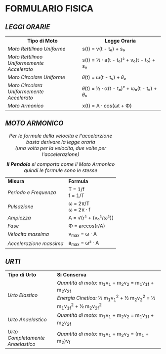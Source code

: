 <!--RICORDATI CHE CON $$ $$ PUOI INSERIRE LATEX COSI PUOI FARE DELLE FORMULE PIU' BELLE-->
# **FORMULARIO FISICA**


## ***LEGGI ORARIE***


<table>
  <tr>
    <th><b>Tipo di Moto</b></th>
    <th><b>Legge Oraria</b></th>
  </tr>
  <tr>
    <td><i>Moto Rettilineo Uniforme</i></td>
    <td>s(t) = v(t - t₀) + s₀</td>
  </tr>
  <tr>
    <td><i>Moto Rettilineo Uniformemente<br>Accelerato</i></td>
    <td>s(t) = ½ · a(t - t₀)² + v₀(t - t₀) + s₀</td>
  </tr>
  <tr>
    <td><i>Moto Circolare Uniforme</i></td>
    <td>𝜃(t) = ω(t - t₀) + 𝜃₀</td>
  </tr>
  <tr>
    <td><i>Moto Circolara Uniformemente<br>Accelerato</i></td>
    <td>𝜃(t) = ½ · α(t - t₀)² + ω₀(t - t₀) + 𝜃₀</td>
  </tr>
  <tr>
    <td><i>Moto Armonico</i></td>
    <td>x(t) = A · cos(ωt + Φ)</td>
  </tr>
</table>


## ***MOTO ARMONICO***


<table>
  <tr>
    <td><b>Misura</b></td>
    <td><b>Formula</b></td>
  </tr>
  <tr>
    <td><i>Periodo e Frequenza</i></td>
    <td>T = 1/f<br>f = 1/T</td>
  </tr>
  <tr>
    <td><i>Pulsazione</i></td>
    <td>ω = 2π/T<br>ω = 2π · f</td>
  </tr>
  <tr>
    <td><i>Ampiezza</i></td>
    <td>A = √(r² + (v₀²/ω²))</td>
  </tr>
  <tr>
    <td><i>Fase</i></td>
    <td>Φ = arccos(r/A)</td>
  </tr>
  <tr>
    <td><i>Velocita massima</i></td>
    <td>v<sub>max</sub> = ω · A</td>
  </tr>
  <tr>
    <td><i>Accelerazione massima</i></td>
    <td>a<sub>max</sub> = ω² · A</td>
  </tr>
  <caption>
    <i>Per le formule della velocita e l'accelarzione basta derivare la legge oraria<br>(una volta per la velocita, due volte per l'accelerazione)</i>
  </caption>
  <caption>
    <i><b>Il Pendolo</b> si comporta come il Moto Armonico quindi le formule sono le stesse</i>
  </caption>
</table>


## ***URTI***


<table>
  <tr>
    <td><b>Tipo di Urto</b></td>
    <td><b>Si Conserva</b></td>
  </tr>
  <tr>
    <td><i>Urto Elastico</i></td>
    <td><i>Quantità di moto:</i> m<sub>1</sub>v<sub>1</sub> + m<sub>2</sub>v<sub>2</sub> = m<sub>1</sub>v<sub>1f</sub> + m<sub>2</sub>v<sub>2f</sub><br><i>Energia Cinetica:</i> &frac12 m<sub>1</sub>v<sub>1</sub><sup>2</sup> + &frac12 m<sub>2</sub>v<sub>2</sub><sup>2</sup> = &frac12 m<sub>1</sub>v<sub>1f</sub><sup>2</sup> + &frac12 m<sub>2</sub>v<sub>2f</sub><sup>2</sup></td>
  </tr>
  <tr>
    <td><i>Urto Anaelastico</i></td>
    <td><i>Quantità di moto:</i> m<sub>1</sub>v<sub>1</sub> + m<sub>2</sub>v<sub>2</sub> = m<sub>1</sub>v<sub>1f</sub> + m<sub>2</sub>v<sub>2f</sub></td>
  </tr>
  <tr>
    <td><i>Urto Completamente<br>Anaelastico</i></td>
    <td><i>Quantità di moto:</i> m<sub>1</sub>v<sub>1</sub> + m<sub>2</sub>v<sub>2</sub> = (m<sub>1</sub> + m<sub>2</sub>)v<sub>f</sub></td>
  </tr>
</table>